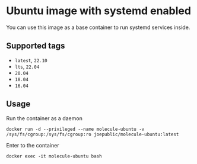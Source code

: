 # Ubuntu image with systemd enabled

You can use this image as a base container to run systemd services inside.

## Supported tags
 - `latest`, `22.10`
 - `lts`, `22.04`
 - `20.04`
 - `18.04`
 - `16.04`

## Usage

Run the container as a daemon

`docker run -d --privileged --name molecule-ubuntu -v /sys/fs/cgroup:/sys/fs/cgroup:ro joepublic/molecule-ubuntu:latest`

Enter to the container

`docker exec -it molecule-ubuntu bash`
